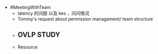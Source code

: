 - #MeetingWithTeam
	- latency 的问题 以及 kes ，问问情况
	- Tommy's request about permission management/ team structure
	- OVLP STUDY
		-
	- Resource